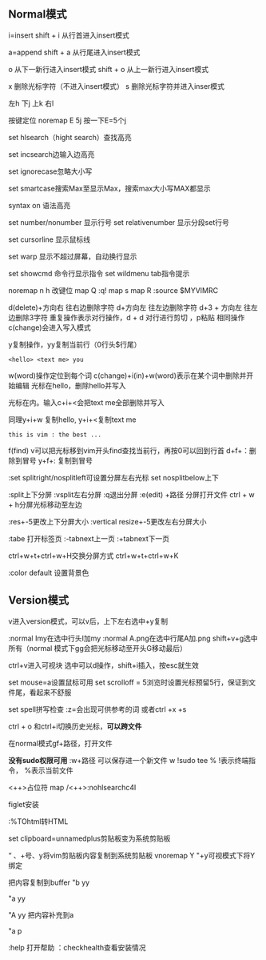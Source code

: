 ## Normal模式
i=insert
shift + i 从行首进入insert模式

a=append
shift + a 从行尾进入insert模式

o 从下一新行进入insert模式
shift + o 从上一新行进入insert模式

x 删除光标字符（不进入insert模式）
s 删除光标字符并进入inser模式

左h 下j 上k 右l

按键定位
noremap E 5j 按一下E=5个j

set hlsearch（hight search）查找高亮

set incsearch边输入边高亮

set ignorecase忽略大小写

set smartcase搜索Max至显示Max，搜索max大小写MAX都显示

syntax on 语法高亮

set number/nonumber 显示行号 
set relativenumber 显示分段set行号

set cursorline 显示鼠标线

set warp 显示不超过屏幕，自动换行显示

set showcmd 命令行显示指令
set wildmenu tab指令提示

noremap n h 改键位
map Q  :q!<CR>
map s <nop>
map R :source $MYVIMRC<CR>

<operation><motion>
d(delete)+方向右 往右边删除字符
d+方向左 往左边删除字符
d+3 + 方向左 往左边删除3字符
重复操作表示对行操作，d + d 对行进行剪切 ，p粘贴
相同操作c(change)会进入写入模式

y复制操作，yy复制当前行（0行头$行尾）
  

```
<hello> <text me> you
```
w(word)操作定位到每个词
c(change)+i(in)+w(word)表示在某个词中删除并开始编辑
光标在hello，删除hello并写入

光标在<text me>内。输入c+i+<会把text me全部删除并写入

同理y+i+w 复制hello, y+i+<复制text me

```
this is vim : the best ...
```
f(find) v可以把光标移到vim开头find查找当前行，再按0可以回到行首
d+f+：删除到冒号
y+f+: 复制到冒号

:set splitright/nosplitleft可设置分屏左右光标
set nosplitbelow上下

:split上下分屏
:vsplit左右分屏
:q退出分屏
:e(edit) +路径 分屏打开文件
ctrl + w + h分屏光标移动至左边

:res+-5更改上下分屏大小
:vertical resize+-5更改左右分屏大小

:tabe 打开标签页
:-tabnext上一页
:+tabnext下一页

ctrl+w+t+ctrl+w+H交换分屏方式
ctrl+w+t+ctrl+w+K

:color default 设置背景色

## Version模式

v进入version模式，可以v后，上下左右选中+y复制

:normal Imy在选中行头I加my
:normal A.png在选中行尾A加.png
shift+v+g选中所有（normal 模式下gg会把光标移动至开头G移动最后）

ctrl+v进入可视块 选中可以d操作，shift+i插入，按esc就生效

set mouse=a设置鼠标可用
set scrolloff = 5浏览时设置光标预留5行，保证到文件尾，看起来不舒服

set spell拼写检查
:z=会出现可供参考的词
或者ctrl +x +s

ctrl + o 和ctrl+i切换历史光标，**可以跨文件**

在normal模式gf+路径，打开文件

**没有sudo权限可用**
:w+路径 可以保存进一个新文件
w !sudo tee % !表示终端指令， %表示当前文件

<++>占位符
map <LEADER><LEADER> <ESC>/<++><CR>:nohlsearch<CR>c4l

figlet安装

:%TOhtml转HTML


set clipboard=unnamedplus剪贴板变为系统剪贴板

“ 、+号、y将vim剪贴板内容复制到系统剪贴板
vnoremap Y "+y可视模式下将Y绑定

把内容复制到buffer
"b yy

"a yy

"A yy 把内容补充到a

"a p

:help 打开帮助
：checkhealth查看安装情况
